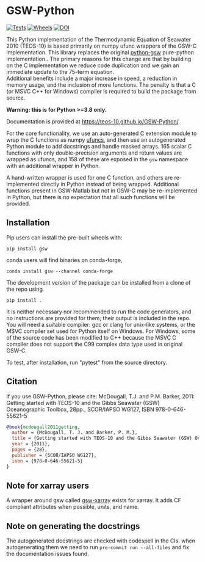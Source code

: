 # GSW-Python

[![Tests](https://github.com/TEOS-10/GSW-Python/actions/workflows/tests.yml/badge.svg)](https://github.com/TEOS-10/GSW-Python/actions/workflows/tests.yml)
[![Wheels](https://github.com/TEOS-10/GSW-Python/actions/workflows/cibuildwheel.yml/badge.svg)](https://github.com/TEOS-10/GSW-Python/actions/workflows/cibuildwheel.yml)
[![DOI](https://zenodo.org/badge/86503067.svg)](https://zenodo.org/badge/latestdoi/86503067)


This Python implementation of the Thermodynamic Equation of Seawater 2010 (TEOS-10) is based primarily on numpy ufunc wrappers of the GSW-C implementation.
This library replaces the original [python-gsw](https://github.com/TEOS-10/python-gsw) pure-python implementation..
The primary reasons for this change are that by building on the C implementation we reduce code duplication and we gain an immediate update to the 75-term equation.  
Additional benefits include a major increase in speed,
a reduction in memory usage,
and the inclusion of more functions.
The penalty is that a C (or MSVC C++ for Windows) compiler is required to build the package from source.

**Warning: this is for Python >=3.8 only.**

Documentation is provided at https://teos-10.github.io/GSW-Python/.

For the core functionality, we use an auto-generated C extension
module to wrap the C functions as numpy [ufuncs](https://docs.scipy.org/doc/numpy/reference/ufuncs.html),
and then use an autogenerated Python module to add docstrings and handle masked arrays.
165 scalar C functions with only double-precision arguments and return values are wrapped as ufuncs,
and 158 of these are exposed in the ``gsw`` namespace with an additional wrapper in Python.

A hand-written wrapper is used for one C function, and others are re-implemented directly in Python instead of being wrapped.
Additional functions present in GSW-Matlab but not in GSW-C may be re-implemented in Python,
but there is no expectation that all such functions will be provided.

## Installation

Pip users can install the pre-built wheels with:

```shell
pip install gsw
```

conda users will find binaries on conda-forge,

```shell
conda install gsw --channel conda-forge
```

The development version of the package can be installed from a clone of the repo using

```shell
pip install .
```

It is neither necessary nor recommended to run the code generators,
and no instructions are provided for them;
their output is included in the repo.
You will need a suitable compiler:
gcc or clang for unix-like systems,
or the MSVC compiler set used for Python itself on Windows.
For Windows, some of the source code has been modified to C++ because the MSVC C compiler does not support the
C99 complex data type used in original GSW-C.

To test, after installation, run "pytest" from the source directory.

## Citation

If you use GSW-Python, please cite: McDougall, T.J. and P.M. Barker, 2011: Getting started with TEOS-10 and the Gibbs Seawater (GSW) Oceanographic Toolbox, 28pp., SCOR/IAPSO WG127, ISBN 978-0-646-55621-5

```bibtex
@book{mcdougall2011getting,
  author = {McDougall, T. J. and Barker, P. M.},
  title = {Getting started with TEOS-10 and the Gibbs Seawater (GSW) Oceanographic Toolbox},
  year = {2011},
  pages = {28},
  publisher = {SCOR/IAPSO WG127},
  isbn = {978-0-646-55621-5}
}
```

## Note for xarray users

A wrapper around gsw called [gsw-xarray](https://github.com/DocOtak/gsw-xarray) exists for xarray.
It adds CF compliant attributes when possible, units, and name.

## Note on generating the docstrings

The autogenerated docstrings are checked with codespell in the CIs.
when autogenerating them we need to run ``pre-commit run --all-files`` and fix the documentation issues found.
